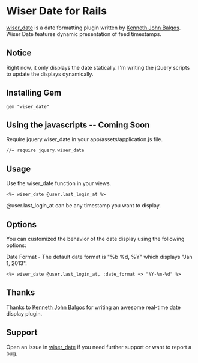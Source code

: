 # Wiser Date for Rails

[wiser_date](https://github.com/kennethjohnbalgos/wiser_date) is a date formatting plugin written by [Kenneth John Balgos](https://github.com/kennethjohnbalgos). Wiser Date features dynamic presentation of feed timestamps. 

## Notice

Right now, it only displays the date statically. I'm writing the jQuery scripts to update the displays dynamically.

## Installing Gem

    gem "wiser_date"

## Using the javascripts -- Coming Soon

Require jquery.wiser_date in your app/assets/application.js file.

    //= require jquery.wiser_date

## Usage

Use the wiser_date function in your views.

    <%= wiser_date @user.last_login_at %>
    
@user.last_login_at can be any timestamp you want to display.

## Options

You can customized the behavior of the date display using the following options:

Date Format - The default date format is "%b %d, %Y" which displays "Jan 1, 2013".
    
    <%= wiser_date @user.last_login_at, :date_format => "%Y-%m-%d" %>

## Thanks
Thanks to [Kenneth John Balgos](https://github.com/kennethjohnbalgos) for writing an awesome real-time date display plugin.

## Support
Open an issue in [wiser_date](https://github.com/kennethjohnbalgos/wiser_date) if you need further support or want to report a bug.
